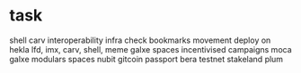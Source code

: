 # task
shell
carv
interoperability infra
check bookmarks
movement
deploy on hekla
lfd, imx, carv, shell, meme
galxe spaces 
incentivised campaigns
moca
galxe modulars spaces
nubit
gitcoin passport
bera testnet
stakeland
plum


